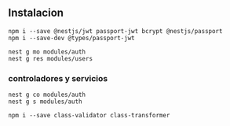 ## Instalacion
```
npm i --save @nestjs/jwt passport-jwt bcrypt @nestjs/passport
npm i --save-dev @types/passport-jwt
```

```
nest g mo modules/auth
nest g res modules/users
```

### controladores y servicios
```
nest g co modules/auth
nest g s modules/auth
```

```
npm i --save class-validator class-transformer

```
